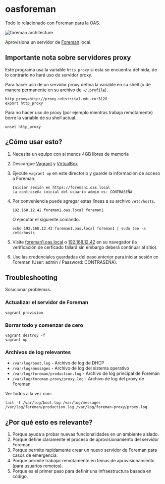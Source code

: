 oasforeman
==========

Todo lo relacionado con Foreman para la OAS.

![foreman architecture](http://theforeman.org/static/images/foreman_architecture.png)

Aprovisiona un servidor de [Foreman](http://theforeman.org/) local.

## Importante nota sobre servidores proxy

Este programa usa la variable `http_proxy` si esta se encuentra definida, de lo contrario no hará uso de servidor proxy.

Para hacer uso de un servidor proxy defina la variable en su shell (o de manera permanente en su archivo de `~/.profile`).

```
http_proxy=http://proxy.udistrital.edu.co:3128
export http_proxy
```

Para no hacer uso de proxy (por ejemplo mientras trabaja remotamente) borre la variable de su shell actual.

```
unset http_proxy
```

## ¿Cómo usar esto?

1. Necesita un equipo con al menos 4GB libres de memoria
1. Descargue [Vagrant](https://www.vagrantup.com/) y [VirtualBox](https://www.virtualbox.org/)
1. Ejecute `vagrant up` en este directorio y guarde la información de acceso a Foreman.

    ```
    Iniciar sesión en https://foreman1.oas.local
    La contraseña inicial del usuario admin es: CONTRASEÑA
    ```
1. Por conveniencia puede agregar estas líneas a su archivo `/etc/hosts`.

    ```
    192.168.12.42 foreman1.oas.local foreman1
    ```

   O ejecutar el siguiente comando.

    ```
    echo 192.168.12.42 foreman1.oas.local foreman1 | sudo tee -a /etc/hosts
    ```
1. Visite [foreman1.oas.local](https://foreman1.oas.local/) o [192.168.12.42](https://192.168.12.42/) en su navegador (la verificación de cerficado fallará sin embargo deberá continuar al sitio).
1. Use las credenciales guardadas del paso anterior para iniciar sesión en Foreman (User: admin / Password: CONTRASEÑA).

## Troubleshooting

Solucionar problemas.

### Actualizar el servidor de Foreman

```
vagrant provision
```

### Borrar todo y comenzar de cero

```
vagrant destroy -f
vagrant up
```

### Archivos de log relevantes

 * `/var/log/boot.log` - Archivo de log de DHCP
 * `/var/log/messages` - Archivo de log del sistema operativo
 * `/var/log/foreman/production.log` - Archivo de log principal de Foreman
 * `/var/log/foreman-proxy/proxy.log` - Archivo de log del proxy de Foreman

Ver todos a la vez con:

```
tail -f /var/log/boot.log /var/log/messages /var/log/foreman/production.log /var/log/foreman-proxy/proxy.log
```

## ¿Por qué esto es relevante?

1. Porque ayuda a probar nuevas funcionalidades en un ambiente aislado.
1. Porque define claramente el proceso de aprovisionamiento del servidor Foreman.
1. Porque permite rapidamente crear un nuevo servidor de Foreman para casos de emergencia.
1. Porque permite trabajar remotamente en temas de aprovisionamiento (para usuarios remotos).
1. Porque es el primer paso para definir una infraestructura basada en código.
